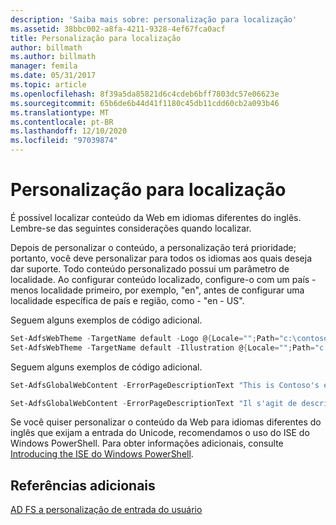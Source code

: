 ```yaml
---
description: 'Saiba mais sobre: personalização para localização'
ms.assetid: 38bbc002-a8fa-4211-9328-4ef67fca0acf
title: Personalização para localização
author: billmath
ms.author: billmath
manager: femila
ms.date: 05/31/2017
ms.topic: article
ms.openlocfilehash: 8f39a5da85821d6c4cdeb6bff7803dc57e06623e
ms.sourcegitcommit: 65b6de6b44d41f1180c45db11cdd60cb2a093b46
ms.translationtype: MT
ms.contentlocale: pt-BR
ms.lasthandoff: 12/10/2020
ms.locfileid: "97039874"
---
```

# <a name="customization-for-localization"></a>Personalização para localização

É possível localizar conteúdo da Web em idiomas diferentes do inglês. Lembre-se das seguintes considerações quando localizar.

Depois de personalizar o conteúdo, a personalização terá prioridade; portanto, você deve personalizar para todos os idiomas aos quais deseja dar suporte. Todo conteúdo personalizado possui um parâmetro de localidade. Ao configurar conteúdo localizado, configure-o com um país \- menos localidade primeiro, por exemplo, "en", antes de configurar uma localidade específica de país e região, como \- "en \- US".

Seguem alguns exemplos de código adicional.

```powershell
Set-AdfsWebTheme -TargetName default -Logo @{Locale="";Path="c:\contoso.png"}
Set-AdfsWebTheme -TargetName default -Illustration @{Locale="";Path="c:\illustration.png"}
```

Seguem alguns exemplos de código adicional.

```powershell
Set-AdfsGlobalWebContent -ErrorPageDescriptionText "This is Contoso's error page description" –locale "en"

Set-AdfsGlobalWebContent -ErrorPageDescriptionText "Il s'agit de description de page erreur de Contoso" –locale "fr"
```

Se você quiser personalizar o conteúdo da Web para idiomas diferentes do inglês que exijam a entrada do Unicode, recomendamos o uso do ISE do Windows PowerShell. Para obter informações adicionais, consulte [Introducing the ISE do Windows PowerShell](/previous-versions/mt707506(v=msdn.10)).

## <a name="additional-references"></a>Referências adicionais

[AD FS a personalização de entrada do usuário](AD-FS-user-sign-in-customization.md)
